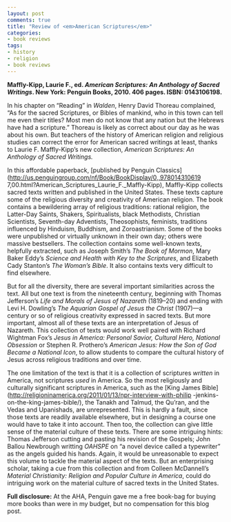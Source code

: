 ```yaml
---
layout: post
comments: true
title: "Review of <em>American Scriptures</em>"
categories:
- book reviews
tags:
- history
- religion
- book reviews
---
```


**Maffly-Kipp, Laurie F., ed. <em>American Scriptures: An Anthology of
Sacred Writings</em>. New York: Penguin Books, 2010. 406 pages. ISBN:
0143106198.**

<!--more-->

In his chapter on “Reading” in *Walden*, Henry David Thoreau complained,
“As for the sacred Scriptures, or Bibles of mankind, who in this town
can tell me even their titles? Most men do not know that any nation but
the Hebrews have had a scripture.” Thoreau is likely as correct about
our day as he was about his own. But teachers of the history of American
religion and religious studies can correct the error for American sacred
writings at least, thanks to Laurie F. Maffly-Kipp’s new collection,
*American Scriptures: An Anthology of Sacred Writings.*

In this affordable paperback, [published by Penguin
Classics](http://us.penguingroup.com/nf/Book/BookDisplay/0,,978014310619
7,00.html?American_Scriptures_Laurie_F._Maffly-Kipp), Maffly-Kipp
collects sacred texts written and published in the United States.
These texts capture some of the religious diversity and creativity of
American religion. The book contains a bewildering array of religious
traditions: rational religion, the Latter-Day Saints, Shakers,
Spiritualists, black Methodists, Christian Scientists, Seventh-day
Adventists, Theosophists, feminists, traditions influenced by Hinduism,
Buddhism, and Zoroastrianism. Some of the books were unpublished or
virtually unknown in their own day; others were massive bestsellers. The
collection contains some well-known texts, helpfully extracted, such
as Joseph Smith’s *The Book of Mormon*, Mary Baker Eddy’s *Science and
Health with Key to the Scriptures*, and Elizabeth Cady Stanton’s *The
Woman’s Bible*. It also contains texts very difficult to find elsewhere.

But for all the diversity, there are several important similarities
across the text. All but one text is from the nineteenth century,
beginning with Thomas Jefferson’s *Life and Morals of Jesus of Nazareth*
(1819–20) and ending with Levi H. Dowling’s *The Aquarian Gospel of
Jesus the Christ* (1907)—a century or so of religious creativity
expressed in sacred texts. But more important, almost all of these
texts are an interpretation of Jesus of Nazareth. This collection of
texts would work well paired with Richard Wightman Fox’s *Jesus in
America: Personal Savior, Cultural Hero, National Obsession* or Stephen
R. Prothero’s *American Jesus: How the Son of God Became a National
Icon*, to allow students to compare the cultural history of Jesus across
religious traditions and over time.

The one limitation of the text is that it is a collection
of scriptures *written* in America, not scriptures *used*
in America. So the most religiously and culturally
significant scriptures in America, such as the [King James
Bible](http://religioninamerica.org/2011/01/13/npr-interview-with-philip
-jenkins-on-the-king-james-bible/), the Tanakh and Talmud, the Qu’ran,
and the Vedas and Upanishads, are unrepresented. This is hardly a fault,
since those texts are readily available elsewhere, but in designing a
course one would have to take it into account. Then too, the collection
can give little sense of the material culture of these texts. There
are some intriguing hints: Thomas Jefferson cutting and pasting his
revision of the Gospels; John Ballou Newbrough writting *OAHSPE* on “a
novel device called a typewriter” as the angels guided his hands. Again,
it would be unreasonable to expect this volume to tackle the material
aspect of the texts. But an enterprising scholar, taking a cue from
this collection and from Colleen McDannell’s *Material Christianity:
Religion and Popular Culture in America*, could do intriguing work on
the material culture of sacred texts in the United States.

**Full disclosure:** At the AHA, Penguin gave me a free book-bag for
buying more books than were in my budget, but no compensation for this
blog post.
